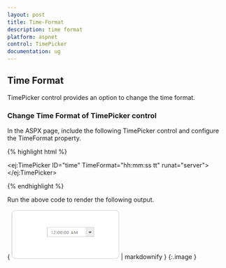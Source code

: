 ```yaml
---
layout: post
title: Time-Format
description: time format
platform: aspnet
control: TimePicker
documentation: ug
---
```


## Time Format

TimePicker control provides an option to change the time format.

### Change Time Format of TimePicker control

In the ASPX page, include the following TimePicker control and configure the TimeFormat property.



{% highlight html %}

<ej:TimePicker ID="time" TimeFormat="hh:mm:ss tt" runat="server"> </ej:TimePicker>



{% endhighlight %}



Run the above code to render the following output.

{ ![](Time-Format_images/Time-Format_img1.png) | markdownify }
{:.image }


